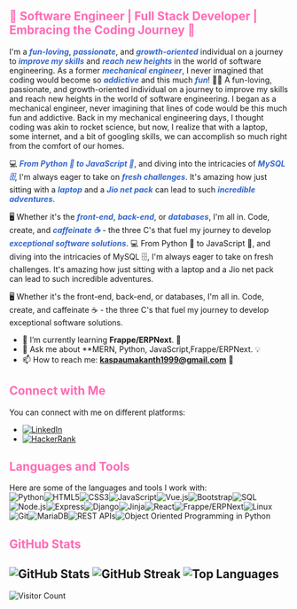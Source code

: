 ## <span style="color:#ff69b4">🚀 Software Engineer | Full Stack Developer | Embracing the Coding Journey 🌱</span>

I'm a <span style="font-style: italic; color:#3366cc; font-weight: bold;">fun-loving</span>, <span style="font-style: italic; color:#3366cc; font-weight: bold;">passionate</span>, and <span style="font-style: italic; color:#3366cc; font-weight: bold;">growth-oriented</span> individual on a journey to <span style="font-style: italic; color:#3366cc; font-weight: bold;">improve my skills</span> and <span style="font-style: italic; color:#3366cc; font-weight: bold;">reach new heights</span> in the world of software engineering. As a former <span style="font-style: italic; color:#3366cc; font-weight: bold;">mechanical engineer</span>, I never imagined that coding would become so <span style="font-style: italic; color:#3366cc; font-weight: bold;">addictive</span> and this much <span style="font-style: italic; color:#3366cc; font-weight: bold;">fun</span>!
👨‍💻 A fun-loving, passionate, and growth-oriented individual on a journey to improve my skills and reach new heights in the world of software engineering. I began as a mechanical engineer, never imagining that lines of code would be this much fun and addictive. Back in my mechanical engineering days, I thought coding was akin to rocket science, but now, I realize that with a laptop, some internet, and a bit of googling skills, we can accomplish so much right from the comfort of our homes.

💻 <span style="font-style: italic; color:#3366cc; font-weight: bold;">From Python 🐍 to JavaScript 🚀</span>, and diving into the intricacies of <span style="font-style: italic; color:#3366cc; font-weight: bold;">MySQL 🗄️</span>, I'm always eager to take on <span style="font-style: italic; color:#3366cc; font-weight: bold;">fresh challenges</span>. It's amazing how just sitting with a <span style="font-style: italic; color:#3366cc; font-weight: bold;">laptop</span> and a <span style="font-style: italic; color:#3366cc; font-weight: bold;">Jio net pack</span> can lead to such <span style="font-style: italic; color:#3366cc; font-weight: bold;">incredible adventures</span>.

🖥️ Whether it's the <span style="font-style: italic; color:#3366cc; font-weight: bold;">front-end</span>, <span style="font-style: italic; color:#3366cc; font-weight: bold;">back-end</span>, or <span style="font-style: italic; color:#3366cc; font-weight: bold;">databases</span>, I'm all in. Code, create, and <span style="font-style: italic; color:#3366cc; font-weight: bold;">caffeinate ☕️</span> - the three C's that fuel my journey to develop <span style="font-style: italic; color:#3366cc; font-weight: bold;">exceptional software solutions</span>.
💻 From Python 🐍 to JavaScript 🚀, and diving into the intricacies of MySQL 🗄️, I'm always eager to take on fresh challenges. It's amazing how just sitting with a laptop and a Jio net pack can lead to such incredible adventures.

🖥️ Whether it's the front-end, back-end, or databases, I'm all in. Code, create, and caffeinate ☕️ - the three C's that fuel my journey to develop exceptional software solutions.


- 🌱 I’m currently learning **Frappe/ERPNext**. 🚀
- 💬 Ask me about **MERN, Python, JavaScript,Frappe/ERPNext. 💡
- 📫 How to reach me: **kaspaumakanth1999@gmail.com** 📧
## <span style="color:#ff69b4">Connect with Me</span>
You can connect with me on different platforms:
- [<img src="https://img.shields.io/badge/LinkedIn-0077B5?style=for-the-badge&logo=linkedin&logoColor=white" alt="LinkedIn" />](https://linkedin.com/in/www.linkedin.com/in/umakanth-kaspa)
- [<img src="https://img.shields.io/badge/HackerRank-2EC866?style=for-the-badge&logo=hackerrank&logoColor=white" alt="HackerRank" />](https://www.hackerrank.com/kaspaumakanth191)
## <span style="color:#ff69b4">Languages and Tools</span>
Here are some of the languages and tools I work with:
<span style="display:flex;flex-wrap:wrap;">
    <img src="https://img.shields.io/badge/Python-3776AB?style=for-the-badge&logo=python&logoColor=white" alt="Python" />
    <img src="https://img.shields.io/badge/HTML5-E34F26?style=for-the-badge&logo=html5&logoColor=white" alt="HTML5" />
    <img src="https://img.shields.io/badge/CSS3-1572B6?style=for-the-badge&logo=css3&logoColor=white" alt="CSS3" />
    <img src="https://img.shields.io/badge/JavaScript-F7DF1E?style=for-the-badge&logo=javascript&logoColor=black" alt="JavaScript" />
    <img src="https://img.shields.io/badge/Vue.js-4FC08D?style=for-the-badge&logo=vue.js&logoColor=white" alt="Vue.js" />
    <img src="https://img.shields.io/badge/Bootstrap-7952B3?style=for-the-badge&logo=bootstrap&logoColor=white" alt="Bootstrap" />
    <img src="https://img.shields.io/badge/SQL-4479A1?style=for-the-badge&logo=sql&logoColor=white" alt="SQL" />
    <img src="https://img.shields.io/badge/Node.js-339933?style=for-the-badge&logo=node.js&logoColor=white" alt="Node.js" />
    <img src="https://img.shields.io/badge/Express-000000?style=for-the-badge&logo=express&logoColor=white" alt="Express" />
    <img src="https://img.shields.io/badge/Django-092E20?style=for-the-badge&logo=django&logoColor=white" alt="Django" />
    <img src="https://img.shields.io/badge/Jinja-000000?style=for-the-badge&logo=jinja&logoColor=white" alt="Jinja" />
    <img src="https://img.shields.io/badge/React-61DAFB?style=for-the-badge&logo=react&logoColor=black" alt="React" />
    <img src="https://img.shields.io/badge/Frappe/ERPNext-3DDC84?style=for-the-badge&logo=frappe&logoColor=white" alt="Frappe/ERPNext" />
    <img src="https://img.shields.io/badge/Linux-FCC624?style=for-the-badge&logo=linux&logoColor=black" alt="Linux" />
    <img src="https://img.shields.io/badge/Git-F05032?style=for-the-badge&logo=git&logoColor=white" alt="Git" />
    <img src="https://img.shields.io/badge/MariaDB-003545?style=for-the-badge&logo=mariadb&logoColor=white" alt="MariaDB" />
    <img src="https://img.shields.io/badge/REST%20APIs-ff6699?style=for-the-badge&logo=rest&logoColor=white" alt="REST APIs" />
    <img src="https://img.shields.io/badge/Object%20Oriented%20Programming%20in%20Python-3776AB?style=for-the-badge&logo=python&logoColor=white" alt="Object Oriented Programming in Python" />
</span>
## <span style="color:#ff69b4">GitHub Stats</span>
![GitHub Stats](https://github-readme-stats.vercel.app/api?username=umakanthkaspa&theme=dark&hide_border=true&include_all_commits=true&count_private=true)
![GitHub Streak](https://github-readme-streak-stats.herokuapp.com/?user=umakanthkaspa&theme=dark&hide_border=true)
![Top Languages](https://github-readme-stats.vercel.app/api/top-langs/?username=umakanthkaspa&theme=dark&hide_border=true&include_all_commits=true&count_private=true&layout=compact)
---
![Visitor Count](https://visitcount.itsvg.in/api?id=umakanthkaspa&icon=0&color=0)
<!-- Proudly created with GPRM ( https://gprm.itsvg.in ) -->
